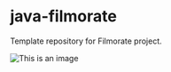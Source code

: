# java-filmorate
Template repository for Filmorate project.


![This is an image](/assets/images/https://github.com/MaximKostyolov/filmorate/blob/47741855cf7972919a8632fc17e56a6ee0b78a3a/%D0%A1%D1%85%D0%B5%D0%BC%D0%B0%20%D0%91%D0%94.png?raw=true)
